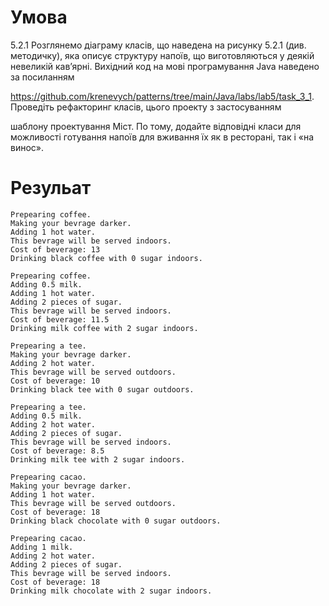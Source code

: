 # Умова
5.2.1 Розглянемо діаграму класів,
що наведена на рисунку 5.2.1 (див. методичку), яка описує структуру напоїв,
що виготовляються у деякій невеликій кав’ярні. Вихідний код на мові програмування Java наведено за
посиланням

https://github.com/krenevych/patterns/tree/main/Java/labs/lab5/task_3_1.
Проведіть рефакторинг класів, цього проекту з застосуванням

шаблону проектування Міст. По тому, додайте відповідні класи для можливості готування
напоїв для вживання їх як в
ресторані, так і «на винос».
# Резульат
```
Prepearing coffee.
Making your bevrage darker.
Adding 1 hot water.
This bevrage will be served indoors.
Cost of beverage: 13
Drinking black coffee with 0 sugar indoors.

Prepearing coffee.
Adding 0.5 milk.
Adding 1 hot water.
Adding 2 pieces of sugar.
This bevrage will be served indoors.
Cost of beverage: 11.5
Drinking milk coffee with 2 sugar indoors.

Prepearing a tee.
Making your bevrage darker.
Adding 2 hot water.
This bevrage will be served outdoors.
Cost of beverage: 10
Drinking black tee with 0 sugar outdoors.

Prepearing a tee.
Adding 0.5 milk.
Adding 2 hot water.
Adding 2 pieces of sugar.
This bevrage will be served indoors.
Cost of beverage: 8.5
Drinking milk tee with 2 sugar indoors.

Prepearing cacao.
Making your bevrage darker.
Adding 1 hot water.
This bevrage will be served outdoors.
Cost of beverage: 18
Drinking black chocolate with 0 sugar outdoors.

Prepearing cacao.
Adding 1 milk.
Adding 2 hot water.
Adding 2 pieces of sugar.
This bevrage will be served indoors.
Cost of beverage: 18
Drinking milk chocolate with 2 sugar indoors.
```

